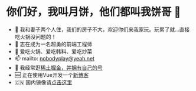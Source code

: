 # 你们好，我叫月饼，他们都叫我饼哥 👋

<!--
**Allen-Bayern/Allen-Bayern** is a ✨ _special_ ✨ repository because its `README.md` (this file) appears on your GitHub profile.

Here are some ideas to get you started:

- 🔭 I’m currently working on ...
- 🌱 I’m currently learning ...
- 👯 I’m looking to collaborate on ...
- 🤔 I’m looking for help with ...
- 💬 Ask me about ...
- 📫 How to reach me: ...
- 😄 Pronouns: ...
- ⚡ Fun fact: ...
-->

- 🔭 我和妻子两个人住，我们的房子不大，欢迎你们来我家玩。玩累了就...直接吃火锅没问题的！
- 🌱 志在成为一名超勇的前端工程师
- 🍖 爱吃火锅、爱吃韩料、爱吃炒菜
- 📫 mailto: nobodyplay@yeah.net
- 🧧 我经常逛[稀土掘金，并拥有自己的号](https://juejin.cn/user/483440848286439)
- 🆕 正在使用Vue开发一个[新博客](https://allen-bayern.github.io/)
- 🇨🇳 国内镜像请[点击这里](https://allen_byn.gitee.io/)